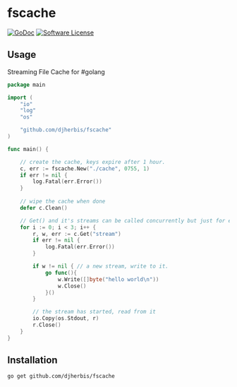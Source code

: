 fscache 
==========

[![GoDoc](https://godoc.org/github.com/djherbis/fscache?status.svg)](https://godoc.org/github.com/djherbis/fscache)
[![Software License](https://img.shields.io/badge/license-MIT-brightgreen.svg)](LICENSE.txt)

Usage
------------
Streaming File Cache for #golang

```go
package main

import (
	"io"
	"log"
	"os"

	"github.com/djherbis/fscache"
)

func main() {

	// create the cache, keys expire after 1 hour.
	c, err := fscache.New("./cache", 0755, 1)
	if err != nil {
		log.Fatal(err.Error())
	}
	
	// wipe the cache when done
	defer c.Clean()

	// Get() and it's streams can be called concurrently but just for example:
	for i := 0; i < 3; i++ {
		r, w, err := c.Get("stream")
		if err != nil {
			log.Fatal(err.Error())
		}

		if w != nil { // a new stream, write to it.
			go func(){
				w.Write([]byte("hello world\n"))
				w.Close()
			}()
		}

		// the stream has started, read from it
		io.Copy(os.Stdout, r)
		r.Close()
	}
}
```

Installation
------------
```sh
go get github.com/djherbis/fscache
```
